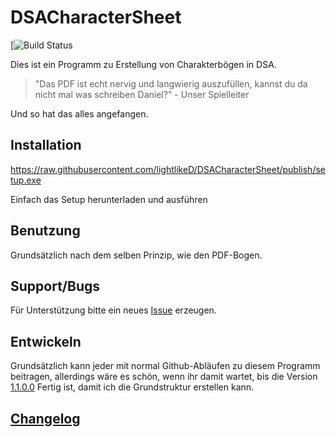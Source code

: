 # DSACharacterSheet

[![Build Status](https://lightlike.visualstudio.com/_apis/public/build/definitions/af40eca3-51a6-4d41-89f9-acfeafe7da4f/2/badge)

Dies ist ein Programm zu Erstellung von Charakterbögen in DSA.


>"Das PDF ist echt nervig und langwierig auszufüllen, kannst du da nicht mal was schreiben Daniel?" - Unser Spielleiter

Und so hat das alles angefangen.


## Installation

https://raw.githubusercontent.com/lightlikeD/DSACharacterSheet/publish/setup.exe

Einfach das Setup herunterladen und ausführen

## Benutzung

Grundsätzlich nach dem selben Prinzip, wie den PDF-Bogen.

## Support/Bugs

Für Unterstützung bitte ein neues [Issue](https://github.com/lightlikeD/DSACharacterSheet/issues) erzeugen.

## Entwickeln

Grundsätzlich kann jeder mit normal Github-Abläufen zu diesem Programm beitragen, allerdings wäre es schön, wenn ihr damit wartet, bis die Version [1.1.0.0](https://github.com/lightlikeD/DSACharacterSheet/milestone/1) Fertig ist, damit ich die Grundstruktur erstellen kann.

## [Changelog](https://github.com/lightlikeD/DSACharacterSheet/blob/master/DSACharacterSheet/Resources/ChangeLog.md)
